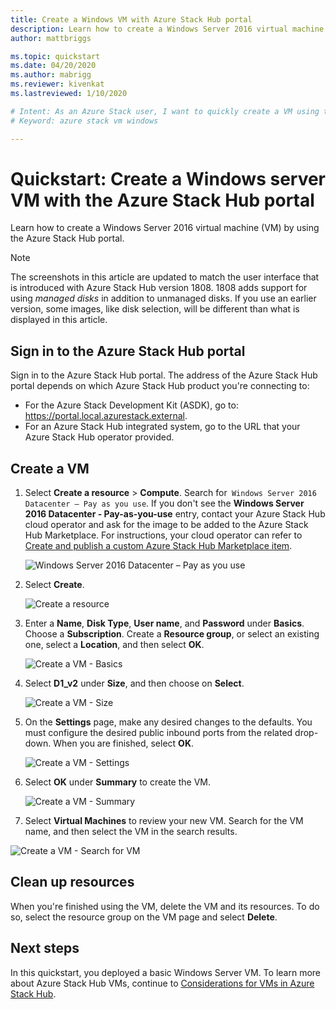 ```yaml
---
title: Create a Windows VM with Azure Stack Hub portal 
description: Learn how to create a Windows Server 2016 virtual machine (VM) with the Azure Stack Hub portal.
author: mattbriggs

ms.topic: quickstart
ms.date: 04/20/2020
ms.author: mabrigg
ms.reviewer: kivenkat
ms.lastreviewed: 1/10/2020

# Intent: As an Azure Stack user, I want to quickly create a VM using the Azure Stack portal so I can begin using the VM.
# Keyword: azure stack vm windows

---
```



# Quickstart: Create a Windows server VM with the Azure Stack Hub portal

Learn how to create a Windows Server 2016 virtual machine (VM) by using the Azure Stack Hub portal.

> [!NOTE]  
> The screenshots in this article are updated to match the user interface that is introduced with Azure Stack Hub version 1808. 1808 adds support for using *managed disks* in addition to unmanaged disks. If you use an earlier version, some images, like disk selection, will be different than what is displayed in this article.  


## Sign in to the Azure Stack Hub portal

Sign in to the Azure Stack Hub portal. The address of the Azure Stack Hub portal depends on which Azure Stack Hub product you're connecting to:

* For the Azure Stack Development Kit (ASDK), go to: https://portal.local.azurestack.external.
* For an Azure Stack Hub integrated system, go to the URL that your Azure Stack Hub operator provided.

## Create a VM

1. Select **Create a resource** > **Compute**. Search for` Windows Server 2016 Datacenter – Pay as you use`.
    If you don't see the **Windows Server 2016 Datacenter - Pay-as-you-use** entry, contact your Azure Stack Hub cloud operator and ask for the image to be added to the Azure Stack Hub Marketplace. For instructions, your cloud operator can refer to [Create and publish a custom Azure Stack Hub Marketplace item](../operator/azure-stack-create-and-publish-marketplace-item.md).

    ![Windows Server 2016 Datacenter – Pay as you use](./media/azure-stack-quick-windows-portal/image1.png)

1. Select **Create**.

    ![Create a resource](./media/azure-stack-quick-windows-portal/image2.png)

1. Enter a **Name**, **Disk Type**, **User name**, and **Password** under **Basics**. Choose a **Subscription**. Create a **Resource group**, or select an existing one, select a **Location**, and then select **OK**.

    ![Create a VM - Basics](./media/azure-stack-quick-windows-portal/image3.png)

1. Select **D1_v2** under **Size**,  and then choose on **Select**.

    ![Create a VM - Size](./media/azure-stack-quick-windows-portal/image4.png)

1. On the **Settings** page, make any desired changes to the defaults. You must configure the desired public inbound ports from the related drop-down. When you are finished, select **OK**.

    ![Create a VM - Settings](./media/azure-stack-quick-windows-portal/image5.png)

1. Select **OK** under **Summary** to create the VM.

    ![Create a VM - Summary](./media/azure-stack-quick-windows-portal/image6.png)

1. Select **Virtual Machines** to review your new VM. Search for the VM name, and then select the VM in the search results.

![Create a VM - Search for VM](./media/azure-stack-quick-windows-portal/image7.png)

## Clean up resources

When you're finished using the VM, delete the VM and its resources. To do so, select the resource group on the VM page and select **Delete**.

## Next steps

In this quickstart, you deployed a basic Windows Server VM. To learn more about Azure Stack Hub VMs, continue to [Considerations for VMs in Azure Stack Hub](azure-stack-vm-considerations.md).
